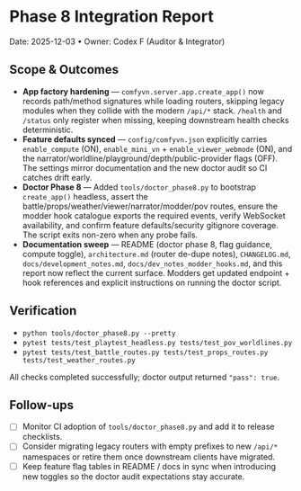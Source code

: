 # Phase 8 Integration Report

Date: 2025-12-03 • Owner: Codex F (Auditor & Integrator)

## Scope & Outcomes
- **App factory hardening** — `comfyvn.server.app.create_app()` now records path/method signatures while loading routers, skipping legacy modules when they collide with the modern `/api/*` stack. `/health` and `/status` only register when missing, keeping downstream health checks deterministic.
- **Feature defaults synced** — `config/comfyvn.json` explicitly carries `enable_compute` (ON), `enable_mini_vn` + `enable_viewer_webmode` (ON), and the narrator/worldline/playground/depth/public-provider flags (OFF). The settings mirror documentation and the new doctor audit so CI catches drift early.
- **Doctor Phase 8** — Added `tools/doctor_phase8.py` to bootstrap `create_app()` headless, assert the battle/props/weather/viewer/narrator/modder/pov routes, ensure the modder hook catalogue exports the required events, verify WebSocket availability, and confirm feature defaults/security gitignore coverage. The script exits non-zero when any probe fails.
- **Documentation sweep** — README (doctor phase 8, flag guidance, compute toggle), `architecture.md` (router de-dupe notes), `CHANGELOG.md`, `docs/development_notes.md`, `docs/dev_notes_modder_hooks.md`, and this report now reflect the current surface. Modders get updated endpoint + hook references and explicit instructions on running the doctor script.

## Verification
- `python tools/doctor_phase8.py --pretty`
- `pytest tests/test_playtest_headless.py tests/test_pov_worldlines.py`
- `pytest tests/test_battle_routes.py tests/test_props_routes.py tests/test_weather_routes.py`

All checks completed successfully; doctor output returned `"pass": true`.

## Follow-ups
- [ ] Monitor CI adoption of `tools/doctor_phase8.py` and add it to release checklists.
- [ ] Consider migrating legacy routers with empty prefixes to new `/api/*` namespaces or retire them once downstream clients have migrated.
- [ ] Keep feature flag tables in README / docs in sync when introducing new toggles so the doctor audit expectations stay accurate.
